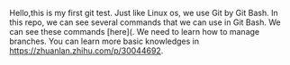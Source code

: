 Hello,this is my first git test.
Just like Linux os, we use Git by Git Bash.
In this repo, we can see several commands that we can use in Git Bash.
We can see these commands [here](.
We need to learn how to manage branches.
You can learn more basic knowledges in https://zhuanlan.zhihu.com/p/30044692.

